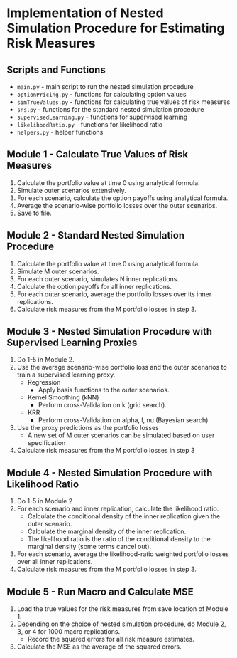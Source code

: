 # Implementation of Nested Simulation Procedure for Estimating Risk Measures

## Scripts and Functions

* `main.py` - main script to run the nested simulation procedure
* `optionPricing.py` - functions for calculating option values
* `simTrueValues.py` - functions for calculating true values of risk measures
* `sns.py` - functions for the standard nested simulation procedure
* `supervisedLearning.py` - functions for supervised learning
* `likelihoodRatio.py` - functions for likelihood ratio
* `helpers.py` - helper functions

## Module 1 - Calculate True Values of Risk Measures

1. Calculate the portfolio value at time 0 using analytical formula.
2. Simulate outer scenarios extensively.
3. For each scenario, calculate the option payoffs using analytical formula.
4. Average the scenario-wise portfolio losses over the outer scenarios.
5. Save to file.

## Module 2 - Standard Nested Simulation Procedure

1. Calculate the portfolio value at time 0 using analytical formula.
2. Simulate M outer scenarios.
3. For each outer scenario, simulates N inner replications.
4. Calculate the option payoffs for all inner replications.
5. For each outer scenario, average the portfolio losses over its inner replications.
6. Calculate risk measures from the M portfolio losses in step 3.

## Module 3 - Nested Simulation Procedure with Supervised Learning Proxies

1. Do 1-5 in Module 2.
2. Use the average scenario-wise portfolio loss and the outer scenarios to train a supervised learning proxy.
    * Regression
        * Apply basis functions to the outer scenarios. 
    * Kernel Smoothing (kNN)
        * Perform cross-Validation on k (grid search).
    * KRR
        * Perform cross-Validation on alpha, l, nu (Bayesian search).
3. Use the proxy predictions as the portfolio losses
    * A new set of M outer scenarios can be simulated based on user specification 
4. Calculate risk measures from the M portfolio losses in step 3

## Module 4 - Nested Simulation Procedure with Likelihood Ratio 

1. Do 1-5 in Module 2
2. For each scenario and inner replication, calculate the likelihood ratio.
    * Calculate the conditional density of the inner replication given the outer scenario.
    * Calculate the marginal density of the inner replication. 
    * The likelihood ratio is the ratio of the conditional density to the marginal density (some terms cancel out).
3. For each scenario, average the likelihood-ratio weighted portfolio losses over all inner replications.
4. Calculate risk measures from the M portfolio losses in step 3.

## Module 5 - Run Macro and Calculate MSE 

1. Load the true values for the risk measures from save location of Module 1.
2. Depending on the choice of nested simulation procedure, do Module 2, 3, or 4 for 1000 macro replications.
    * Record the squared errors for all risk measure estimates.
3. Calculate the MSE as the average of the squared errors.
 
